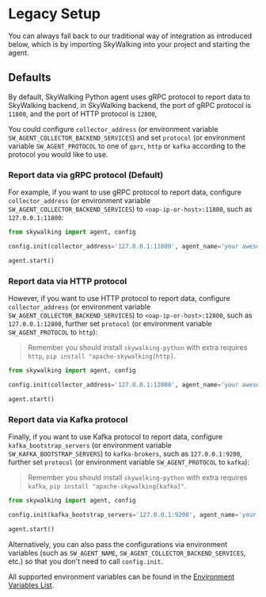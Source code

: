 # Legacy Setup

You can always fall back to our traditional way of integration as introduced below, 
which is by importing SkyWalking into your project and starting the agent.

## Defaults
By default, SkyWalking Python agent uses gRPC protocol to report data to SkyWalking backend,
in SkyWalking backend, the port of gRPC protocol is `11800`, and the port of HTTP protocol is `12800`,

You could configure `collector_address` (or environment variable `SW_AGENT_COLLECTOR_BACKEND_SERVICES`)
and set `protocol` (or environment variable `SW_AGENT_PROTOCOL` to one of
`gprc`, `http` or `kafka` according to the protocol you would like to use.

### Report data via gRPC protocol (Default)

For example, if you want to use gRPC protocol to report data, configure `collector_address`
(or environment variable `SW_AGENT_COLLECTOR_BACKEND_SERVICES`) to `<oap-ip-or-host>:11800`,
such as `127.0.0.1:11800`:

```python
from skywalking import agent, config

config.init(collector_address='127.0.0.1:11800', agent_name='your awesome service')

agent.start()
```

### Report data via HTTP protocol

However, if you want to use HTTP protocol to report data, configure `collector_address`
(or environment variable `SW_AGENT_COLLECTOR_BACKEND_SERVICES`) to `<oap-ip-or-host>:12800`,
such as `127.0.0.1:12800`, further set `protocol` (or environment variable `SW_AGENT_PROTOCOL` to `http`):

> Remember you should install `skywalking-python` with extra requires `http`, `pip install "apache-skywalking[http]`.

```python
from skywalking import agent, config

config.init(collector_address='127.0.0.1:12800', agent_name='your awesome service', protocol='http')

agent.start()
```

### Report data via Kafka protocol

Finally, if you want to use Kafka protocol to report data, configure `kafka_bootstrap_servers`
(or environment variable `SW_KAFKA_BOOTSTRAP_SERVERS`) to `kafka-brokers`,
such as `127.0.0.1:9200`, further set `protocol` (or environment variable `SW_AGENT_PROTOCOL` to `kafka`):

> Remember you should install `skywalking-python` with extra requires `kafka`, `pip install "apache-skywalking[kafka]"`.

```python
from skywalking import agent, config

config.init(kafka_bootstrap_servers='127.0.0.1:9200', agent_name='your awesome service', protocol='kafka')

agent.start()
```

Alternatively, you can also pass the configurations via environment variables (such as `SW_AGENT_NAME`, `SW_AGENT_COLLECTOR_BACKEND_SERVICES`, etc.) so that you don't need to call `config.init`.

All supported environment variables can be found in the [Environment Variables List](Configuration.md).
